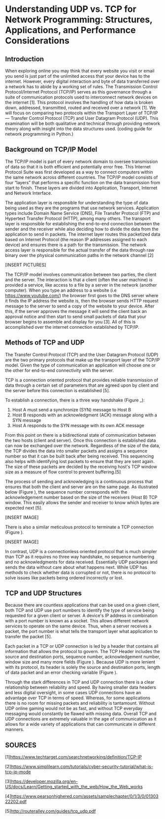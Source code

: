 # Understanding UDP vs. TCP for Network Programming: Structures, Applications, and Performance Considerations

## Introduction

When exploring online you may think that every website you visit or email you send is just part of the unlimited access that your device has to the internet. However, every digital interaction and byte of data transferred over a network has to abide by a working set of rules. The Transmission Control Protocol/Internet Protocol (TCP/IP) serves as this governance through a suite of communication protocols used to interconnect network devices on the internet [1]. This protocol involves the handling of how data is broken down, addressed, transmitted, routed and received over a network [1]. We will focus on comparing two protocols within the Transport Layer of TCP/IP— Transfer Control Protocol (TCP) and User Datagram Protocol (UDP). This examination will be both qualitative and technical through providing network theory along with insight into the data structures used. (coding guide for network programming in Python.)


## Background on TCP/IP Model

The TCP/IP model is part of every network domain to oversee transmission of data so that it is both efficient and potentially error free. This Internet Protocol Suite was first developed as a way to connect computers within the same network across different countries. The TCP/IP model consists of four “layers” that performs a specific function on the data transmission from start to finish. These layers are divided into Application, Transport, Internet and Network Interface. 

The application layer is responsible for understanding the type of data being used as they are the programs that use network services. Application types include Domain Name Service (DNS), File Transfer Protocol (FTP) and Hypertext Transfer Protocol (HTTP), among many others. The transport layer is responsible for establishing the end-to-end connection between the sender and the receiver while also deciding how to divide the data from the application to send in packets. The internet layer routes this packetized data based on Internet Protocol (the reason IP addresses assigned to each device) and ensures there is a path for the transmission. The network access layer is responsible for the actual transfer of the data through raw binary over the physical communication paths in the network channel [2]

[INSERT PICTURES]

The TCP/IP model involves communication between two parties, the client and the server. The interaction is that a client (often the user machine) is provided a service, like access to a file by a server in the network (another computer). When you type an address to a website (i.e https://www.youtube.com/) the browser first goes to the DNS server where it finds the IP address the website is, then the browser sends HTTP request message to the server to send a copy of the website to your device. After this, if the server approves the message it will send the client back an approval notice and then start to send small packets of data that your browser begins to assemble and display for you [3]. All of this is accomplished over the internet connection established by TCP/IP.


## Methods of TCP and UDP

The Transfer Control Protocol (TCP) and the User Datagram Protocol (UDP) are the two primary protocols that make up the transport layer of the TCP/IP model. Given the type of communication an application will choose one or the other for end-to-end connectivity with the server. 

TCP is a connection oriented protocol that provides reliable transmission of data through a certain set of parameters that are agreed upon by client and the server before this connection is established [5]. 

To establish a connection, there is a three way handshake (Figure _):
  1. Host A must send a synchronize (SYN) message to Host B
  2. Host B responds with an acknowledgment (ACK) message along with a SYN message
  3. Host A responds to the SYN message with its own ACK message

From this point on there is a bidirectional state of communication between the two hosts (client and server). Once this connection is established data can now be exchanged over the network. Regardless of the size of the data, the TCP divides the data into smaller packets and assigns a sequence number so that it can be built back after being received. This sequencing also helps with identifying lost packets to ensure that they are sent again. The size of these packets are decided by the receiving host's TCP window size as a measure of flow control to prevent buffering.[5] 

The process of sending and acknowledging is a continuous process that ensures that both the client and server are on the same page. As illustrated below (Figure  ), the sequence number corresponds with the acknowledgement number based on the size of the receivers (Host B) TCP window. This easily allows the sender and receiver to know which bytes are expected next [5].

[INSERT IMAGE]

There is also a similar meticulous protocol to terminate a TCP connection (Figure ).
 
[INSERT IMAGE]

In contrast, UDP is a connectionless oriented protocol that is much simpler than TCP as it requires no three way handshake, no sequence numbering and no acknowledgments for data received. Essentially UDP packages and sends the data without care about what happens next. While UDP has methods to check whether data is corrupted or not, there is no protocol to solve issues like packets being ordered incorrectly or lost.

## TCP and UDP Structures 

Because there are countless applications that can be used on a given client, both TCP and UDP use port numbers to identify the type of service being requested for a given client or server. A device's IP address in combination with a port number is known as a socket. This allows different network services to operate on the same device. Thus, when a server receives a packet, the port number is what tells the transport layer what application to transfer the packet [5].

Each packet in a TCP or UDP connection is led by a header that contains all information that allows the protocol to govern. The TCP Header includes the source and destination ports, sequence number, acknowledgement number, window size and many more fields (Figure ). Because UDP is more lenient with its protocol, its header is solely the source and destination ports, length of data packet and an error checking variable (Figure ).

Through the stark differences in TCP and UDP connection there is a clear relationship between reliability and speed. By having smaller data headers and less digital oversight, in some cases UDP connections have an advantage over TCP in terms of speed. Whereas, for some applications there is no room for missing packets and reliability is tantamount. Without UDP online gaming would not be as fast, and without TCP everyday messaging would constantly be flawed with missing data. Overall TCP and UDP connections are extremely valuable in the age of communication as it allows for a wide variety of applications that can communicate in different manners.



## SOURCES
[1]https://www.techtarget.com/searchnetworking/definition/TCP-IP

[2]https://www.simplilearn.com/tutorials/cyber-security-tutorial/what-is-tcp-ip-mode

[3]https://developer.mozilla.org/en-US/docs/Learn/Getting_started_with_the_web/How_the_Web_works

[4]https://www.pearsonhighered.com/assets/samplechapter/0/1/3/0/0130322202.pdf

[5]http://routeralley.com/guides/tcp_udp.pdf
